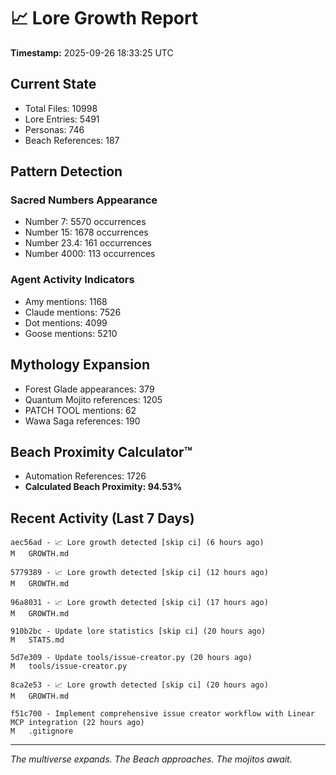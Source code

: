 # 📈 Lore Growth Report

**Timestamp:** 2025-09-26 18:33:25 UTC

## Current State

- Total Files: 10998
- Lore Entries: 5491
- Personas: 746
- Beach References: 187

## Pattern Detection

### Sacred Numbers Appearance
- Number 7: 5570 occurrences
- Number 15: 1678 occurrences
- Number 23.4: 161 occurrences
- Number 4000: 113 occurrences

### Agent Activity Indicators
- Amy mentions: 1168
- Claude mentions: 7526
- Dot mentions: 4099
- Goose mentions: 5210

## Mythology Expansion

- Forest Glade appearances: 379
- Quantum Mojito references: 1205
- PATCH TOOL mentions: 62
- Wawa Saga references: 190

## Beach Proximity Calculator™

- Automation References: 1726
- **Calculated Beach Proximity: 94.53%**

## Recent Activity (Last 7 Days)

```
aec56ad - 📈 Lore growth detected [skip ci] (6 hours ago)
M	GROWTH.md

5779389 - 📈 Lore growth detected [skip ci] (12 hours ago)
M	GROWTH.md

96a8031 - 📈 Lore growth detected [skip ci] (17 hours ago)
M	GROWTH.md

910b2bc - Update lore statistics [skip ci] (20 hours ago)
M	STATS.md

5d7e309 - Update tools/issue-creator.py (20 hours ago)
M	tools/issue-creator.py

8ca2e53 - 📈 Lore growth detected [skip ci] (20 hours ago)
M	GROWTH.md

f51c700 - Implement comprehensive issue creator workflow with Linear MCP integration (22 hours ago)
M	.gitignore
```

---

*The multiverse expands. The Beach approaches. The mojitos await.*
